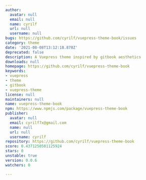 ```yaml
---
author:
  avatar: null
  email: null
  name: cyrilf
  url: null
  username: null
bugs: https://github.com/cyrilf/vuepress-theme-book/issues
category: theme
date: '2021-08-08T13:12:18.878Z'
deprecated: false
description: A Vuepress theme inspired by gitbook aesthetics
downloads: null
homepage: https://github.com/cyrilf/vuepress-theme-book
keywords:
- vuepress
- theme
- gitbook
- vuepress-theme
license: null
maintainers: null
name: vuepress-theme-book
npm: https://www.npmjs.com/package/vuepress-theme-book
publisher:
  avatar: null
  email: cyrilf7x@gmail.com
  name: null
  url: null
  username: cyrilf
repository: https://github.com/cyrilf/vuepress-theme-book
score: 0.4371250581125924
stars: 0
unstable: true
version: 0.0.6
watchers: 0

---
```


